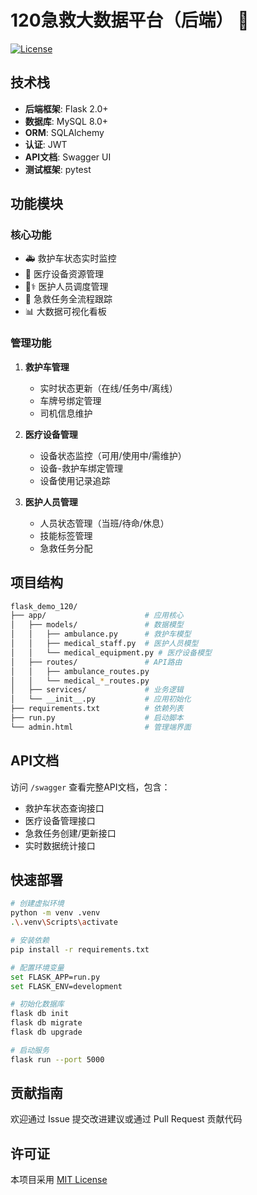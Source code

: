 # 120急救大数据平台（后端）  :hospital:

[![License](https://img.shields.io/badge/License-Apache%202.0-blue.svg)](https://opensource.org/licenses/Apache-2.0)

## 技术栈
- **后端框架**: Flask 2.0+
- **数据库**: MySQL 8.0+
- **ORM**: SQLAlchemy
- **认证**: JWT
- **API文档**: Swagger UI
- **测试框架**: pytest

## 功能模块
### 核心功能
- 🚑 救护车状态实时监控
- 🏥 医疗设备资源管理
- 👨⚕️ 医护人员调度管理
- 🚨 急救任务全流程跟踪
- 📊 大数据可视化看板

### 管理功能
1. **救护车管理**
   - 实时状态更新（在线/任务中/离线）
   - 车牌号绑定管理
   - 司机信息维护

2. **医疗设备管理** 
   - 设备状态监控（可用/使用中/需维护）
   - 设备-救护车绑定管理
   - 设备使用记录追踪

3. **医护人员管理**
   - 人员状态管理（当班/待命/休息）
   - 技能标签管理
   - 急救任务分配

## 项目结构
```bash
flask_demo_120/
├── app/                      # 应用核心
│   ├── models/               # 数据模型
│   │   ├── ambulance.py      # 救护车模型
│   │   ├── medical_staff.py  # 医护人员模型
│   │   └── medical_equipment.py # 医疗设备模型
│   ├── routes/               # API路由
│   │   ├── ambulance_routes.py 
│   │   └── medical_*_routes.py
│   ├── services/             # 业务逻辑
│   └── __init__.py           # 应用初始化
├── requirements.txt          # 依赖列表
├── run.py                    # 启动脚本
└── admin.html                # 管理端界面
```

## API文档
访问 `/swagger` 查看完整API文档，包含：
- 救护车状态查询接口
- 医疗设备管理接口
- 急救任务创建/更新接口
- 实时数据统计接口

## 快速部署
```bash
# 创建虚拟环境
python -m venv .venv
.\.venv\Scripts\activate

# 安装依赖
pip install -r requirements.txt

# 配置环境变量
set FLASK_APP=run.py
set FLASK_ENV=development

# 初始化数据库
flask db init
flask db migrate
flask db upgrade

# 启动服务
flask run --port 5000
```

## 贡献指南
欢迎通过 Issue 提交改进建议或通过 Pull Request 贡献代码

## 许可证
本项目采用 [MIT License](LICENSE)